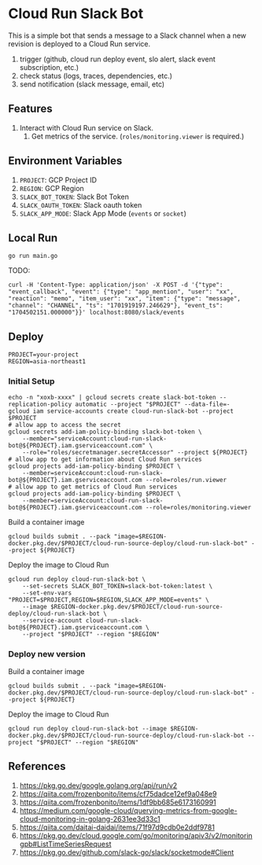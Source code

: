 # Cloud Run Slack Bot

This is a simple bot that sends a message to a Slack channel when a new revision is deployed to a Cloud Run service.

1. trigger (github, cloud run deploy event, slo alert, slack event subscription, etc.)
1. check status (logs, traces, dependencies, etc.)
1. send notification (slack message, email, etc)

## Features

1. Interact with Cloud Run service on Slack.
    1. Get metrics of the service. (`roles/monitoring.viewer` is required.)

## Environment Variables

1. `PROJECT`: GCP Project ID
1. `REGION`: GCP Region
1. `SLACK_BOT_TOKEN`: Slack Bot Token
1. `SLACK_OAUTH_TOKEN`: Slack oauth token
1. `SLACK_APP_MODE`: Slack App Mode (`events` or `socket`)


## Local Run

```
go run main.go
```

TODO:
```
curl -H 'Content-Type: application/json' -X POST -d '{"type": "event_callback", "event": {"type": "app_mention", "user": "xx", "reaction": "memo", "item_user": "xx", "item": {"type": "message", "channel": "CHANNEL", "ts": "1701919197.246629"}, "event_ts": "1704502151.000000"}}' localhost:8080/slack/events
```

## Deploy

```
PROJECT=your-project
REGION=asia-northeast1
```

### Initial Setup

```shell
echo -n "xoxb-xxxx" | gcloud secrets create slack-bot-token --replication-policy automatic --project "$PROJECT" --data-file=-
gcloud iam service-accounts create cloud-run-slack-bot --project $PROJECT
# allow app to access the secret
gcloud secrets add-iam-policy-binding slack-bot-token \
    --member="serviceAccount:cloud-run-slack-bot@${PROJECT}.iam.gserviceaccount.com" \
    --role="roles/secretmanager.secretAccessor" --project ${PROJECT}
# allow app to get information about Cloud Run services
gcloud projects add-iam-policy-binding $PROJECT \
    --member=serviceAccount:cloud-run-slack-bot@${PROJECT}.iam.gserviceaccount.com --role=roles/run.viewer
# allow app to get metrics of Cloud Run services
gcloud projects add-iam-policy-binding $PROJECT \
    --member=serviceAccount:cloud-run-slack-bot@${PROJECT}.iam.gserviceaccount.com --role=roles/monitoring.viewer
```

Build a container image

```
gcloud builds submit . --pack "image=$REGION-docker.pkg.dev/$PROJECT/cloud-run-source-deploy/cloud-run-slack-bot" --project ${PROJECT}
```

Deploy the image to Cloud Run

```
gcloud run deploy cloud-run-slack-bot \
    --set-secrets SLACK_BOT_TOKEN=slack-bot-token:latest \
    --set-env-vars "PROJECT=$PROJECT,REGION=$REGION,SLACK_APP_MODE=events" \
    --image $REGION-docker.pkg.dev/$PROJECT/cloud-run-source-deploy/cloud-run-slack-bot \
    --service-account cloud-run-slack-bot@${PROJECT}.iam.gserviceaccount.com \
    --project "$PROJECT" --region "$REGION"
```

### Deploy new version

Build a container image

```
gcloud builds submit . --pack "image=$REGION-docker.pkg.dev/$PROJECT/cloud-run-source-deploy/cloud-run-slack-bot" --project ${PROJECT}
```

Deploy the image to Cloud Run

```
gcloud run deploy cloud-run-slack-bot --image $REGION-docker.pkg.dev/$PROJECT/cloud-run-source-deploy/cloud-run-slack-bot --project "$PROJECT" --region "$REGION"
```

## References
1. https://pkg.go.dev/google.golang.org/api/run/v2
1. https://qiita.com/frozenbonito/items/cf75dadce12ef9a048e9
1. https://qiita.com/frozenbonito/items/1df9bb685e6173160991
1. https://medium.com/google-cloud/querying-metrics-from-google-cloud-monitoring-in-golang-2631ee3d33c1
1. https://qiita.com/daitai-daidai/items/71f97d9cdb0e2ddf9781
1. https://pkg.go.dev/cloud.google.com/go/monitoring/apiv3/v2/monitoringpb#ListTimeSeriesRequest
1. https://pkg.go.dev/github.com/slack-go/slack/socketmode#Client
